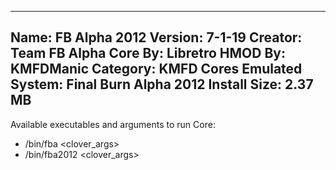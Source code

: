 -----------------------
Name: FB Alpha 2012
Version: 7-1-19
Creator: Team FB Alpha
Core By: Libretro
HMOD By: KMFDManic
Category: KMFD Cores
Emulated System: Final Burn Alpha 2012
Install Size: 2.37 MB
-----------------------
Available executables and arguments to run Core:
- /bin/fba <rom> <clover_args>
- /bin/fba2012 <rom> <clover_args>
